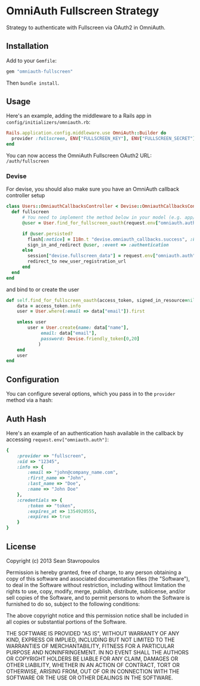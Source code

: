 # OmniAuth Fullscreen Strategy

Strategy to authenticate with Fullscreen via OAuth2 in OmniAuth.

## Installation

Add to your `Gemfile`:

```ruby
gem "omniauth-fullscreen"
```
Then `bundle install`.

## Usage

Here's an example, adding the middleware to a Rails app in `config/initializers/omniauth.rb`:

```ruby
Rails.application.config.middleware.use OmniAuth::Builder do
  provider :fullscreen, ENV["FULLSCREEN_KEY"], ENV["FULLSCREEN_SECRET"]
end
```

You can now access the OmniAuth Fullscreen OAuth2 URL: `/auth/fullscreen`

### Devise

For devise, you should also make sure you have an OmniAuth callback controller setup

```ruby
class Users::OmniauthCallbacksController < Devise::OmniauthCallbacksController
  def fullscreen
      # You need to implement the method below in your model (e.g. app/models/user.rb)
      @user = User.find_for_fullscreen_oauth(request.env["omniauth.auth"], current_user)

      if @user.persisted?
        flash[:notice] = I18n.t "devise.omniauth_callbacks.success", :kind => "Fullscreen"
        sign_in_and_redirect @user, :event => :authentication
      else
        session["devise.fullscreen_data"] = request.env["omniauth.auth"]
        redirect_to new_user_registration_url
      end
  end
end
```

and bind to or create the user

```ruby
def self.find_for_fullscreen_oauth(access_token, signed_in_resource=nil)
    data = access_token.info
    user = User.where(:email => data["email"]).first

    unless user
        user = User.create(name: data["name"],
             email: data["email"],
             password: Devise.friendly_token[0,20]
            )
    end
    user
end
```
## Configuration

You can configure several options, which you pass in to the `provider` method via a hash:

## Auth Hash

Here's an example of an authentication hash available in the callback by accessing `request.env["omniauth.auth"]`:

```ruby
{
    :provider => "fullscreen",
    :uid => "12345",
    :info => {
        :email => "john@company_name.com",
        :first_name => "John",
        :last_name => "Doe",
        :name => "John Doe"
    },
    :credentials => {
        :token => "token",
        :expires_at => 1354920555,
        :expires => true
    }
}
```

## License

Copyright (c) 2013 Sean Stavropoulos

Permission is hereby granted, free of charge, to any person obtaining
a copy of this software and associated documentation files (the
"Software"), to deal in the Software without restriction, including
without limitation the rights to use, copy, modify, merge, publish,
distribute, sublicense, and/or sell copies of the Software, and to
permit persons to whom the Software is furnished to do so, subject to
the following conditions:

The above copyright notice and this permission notice shall be
included in all copies or substantial portions of the Software.

THE SOFTWARE IS PROVIDED "AS IS", WITHOUT WARRANTY OF ANY KIND,
EXPRESS OR IMPLIED, INCLUDING BUT NOT LIMITED TO THE WARRANTIES OF
MERCHANTABILITY, FITNESS FOR A PARTICULAR PURPOSE AND
NONINFRINGEMENT. IN NO EVENT SHALL THE AUTHORS OR COPYRIGHT HOLDERS BE
LIABLE FOR ANY CLAIM, DAMAGES OR OTHER LIABILITY, WHETHER IN AN ACTION
OF CONTRACT, TORT OR OTHERWISE, ARISING FROM, OUT OF OR IN CONNECTION
WITH THE SOFTWARE OR THE USE OR OTHER DEALINGS IN THE SOFTWARE.

